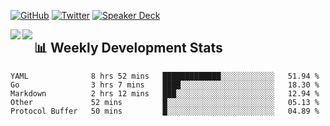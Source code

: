 [![GitHub](https://img.shields.io/badge/GitHub-0?style=flat-square&logo=github&color=181717&logoColor=white)](https://github.com/micnncim)
[![Twitter](https://img.shields.io/badge/Twitter-0?style=flat-square&logo=twitter&color=1DA1F2&logoColor=white)](https://twitter.com/micnncim)
[![Speaker Deck](https://img.shields.io/badge/Speaker_Deck-0?style=flat-square&logo=speaker-deck&color=009287&logoColor=white)](https://speakerdeck.com/micnncim)

<a href="https://github.com/micnncim">
  <img align="left" src="https://github-readme-stats.vercel.app/api?username=micnncim&show_icons=true" />
</a>
<a href="https://github.com/micnncim">
  <img align="left" src="https://github-readme-stats.vercel.app/api/top-langs/?username=micnncim" />
</a>

## 📊 Weekly Development Stats

<!--START_SECTION:waka-->
```text
YAML              8 hrs 52 mins   █████████████░░░░░░░░░░░░   51.94 % 
Go                3 hrs 7 mins    ████░░░░░░░░░░░░░░░░░░░░░   18.30 % 
Markdown          2 hrs 12 mins   ███░░░░░░░░░░░░░░░░░░░░░░   12.94 % 
Other             52 mins         █░░░░░░░░░░░░░░░░░░░░░░░░   05.13 % 
Protocol Buffer   50 mins         █░░░░░░░░░░░░░░░░░░░░░░░░   04.89 %
```
<!--END_SECTION:waka-->

